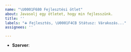 ```yaml
---
name: "\U0001F680 Fejlesztési ötlet"
about: Javasolj egy ötletet, hogy min fejlesszünk.
title: ''
labels: "➕ Fejlesztés, \U0001F4CB Státusz: Várakozás..."
assignees: ''

---
```


<!-- Melyik szerverrel kapcsolatos az ötlet? pl.: Survival -->
* **Szerver**:
